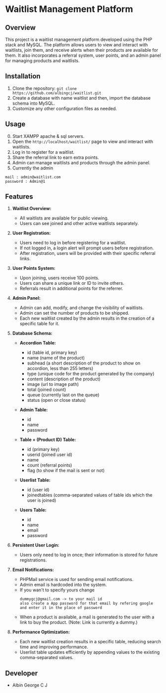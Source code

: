# Waitlist Management Platform

## Overview

This project is a waitlist management platform developed using the PHP stack and MySQL. The platform allows users to view and interact with waitlists, join them, and receive alerts when their products are available for them. It also incorporates a referral system, user points, and an admin panel for managing products and waitlists.

## Installation

1. Clone the repository: `git clone https://github.com/albingcj/waitlist.git`
2. Create a database with name waitlist and then, import the database schema into MySQL.
3. Customize any other configuration files as needed.

## Usage

0. Start XAMPP apache & sql servers.
1. Open the `http://localhost/waitlist/` page to view and interact with waitlists.
2. Log in to register for a waitlist.
3. Share the referral link to earn extra points.
4. Admin can manage waitlists and products through the admin panel.
5. Currently the admin
```
mail : admin@waitlist.com
password : Admin@1
```


## Features

1. **Waitlist Overview:**
    - All waitlists are available for public viewing.
    - Users can see joined and other active waitlists separately.

2. **User Registration:**
    - Users need to log in before registering for a waitlist.
    - If not logged in, a login alert will prompt users before registration.
    - After registration, users will be provided with their specific referral links.

3. **User Points System:**
    - Upon joining, users receive 100 points.
    - Users can share a unique link or ID to invite others.
    - Referrals result in additional points for the referrer.

4. **Admin Panel:**
    - Admin can add, modify, and change the visibility of waitlists.
    - Admin can set the number of products to be shipped.
    - Each new waitlist created by the admin results in the creation of a specific table for it.

5. **Database Schema:**
    - **Accordion Table:**
        - id (table id, primary key)
        - name (name of the product)
        - subhead (a short description of the product to show on accordion, less than 255 letters)
        - type (unique code for the product generated by the company)
        - content (description of the product)
        - image (url to image path)
        - total (joined count)
        - queue (currently last on the queue)
        - status (open or close status)

    - **Admin Table:**
        - id
        - name
        - password

    - **Table + (Product ID) Table:**
        - id (primary key)
        - userid (joined user id)
        - name
        - count (referral points)
        - flag (to show if the mail is sent or not)

    - **Userlist Table:**
        - id (user id)
        - joinedtables (comma-separated values of table ids which the user is joined)

    - **Users Table:**
        - id
        - name
        - email
        - password

6. **Persistent User Login:**
    - Users only need to log in once; their information is stored for future registrations.

7. **Email Notifications:**
    - PHPMail service is used for sending email notifications.
    - Admin email is hardcoded into the system.
    - If you wan't to specify yours change
      ```
      dummygcj@gmail.com -> to your mail id
      also create a App password for that email by refering google and enter it in the place of password
      ``` 
    - When a product is available, a mail is generated to the user with a link to buy the product. (Note: Link is currently a dummy.)

8. **Performance Optimization:**
    - Each new waitlist creation results in a specific table, reducing search time and improving performance.
    - Userlist table updates efficiently by appending values to the existing comma-separated values.


## Developer

- Albin George C J
